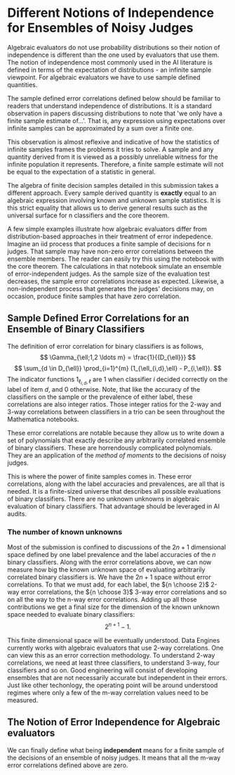 # Different Notions of Independence for Ensembles of Noisy Judges

Algebraic evaluators do not use probability distributions so their notion of
independence is different than the one used by evaluators that use them.
The notion of independence most commonly used in the AI literature is defined
in terms of the expectation of distributions - an infinite sample viewpoint.
For algebraic evaluators we have to use sample defined quantities.

The sample defined error correlations defined below should be familiar to
readers that understand independence of distributions. It is a standard
observation in papers discussing distributions to note that 'we only have
a finite sample estimate of...'. That is, any expression using expectations
over infinite samples can be approximated by a sum over a finite one.

This observation is almost reflexive and indicative of how the statistics of
infinite samples frames the problems it tries to solve. A sample and any
quantity derived from it is viewed as a possibly unreliable witness for the
infinite population it represents. Therefore, a finite sample estimate will
not be equal to the expectation of a statistic in general.

The algebra of finite decision samples detailed in this submission takes a
different approach. Every sample derived quantity is **exactly** equal to an
algebraic expression involving known and unknown sample statistics. It is this
strict equality that allows us to derive general results such as the universal
surface for n classifiers and the core theorem.

A few simple examples illustrate how algebraic evaluators differ from
distribution-based approaches in their treatment of error indepedence. Imagine
an iid process that produces a finite sample of decisions for n judges. That
sample may have non-zero error correlations between the ensemble members. The
reader can easily try this using the notebook with the core theorem. The
calculations in that notebook simulate an ensemble of error-independent judges.
As the sample size of the evaluation test decreases, the sample error
correlations increase as expected. Likewise, a non-independent process that
generates the judges' decisions may, on occasion, produce finite samples that
have zero correlation.

## Sample Defined Error Correlations for an Ensemble of Binary Classifiers

The definition of error correlation for binary classifiers is as follows,
$$ \Gamma_{\ell;1,2 \ldots m} = \frac{1}{{D_{\ell}}} $$
$$ \sum_{d \in D_{\ell}} \prod_{i=1}^{m} (1_{\ell_{i,d},\ell} - P_{i,\ell}). $$
The indicator functions $1_{\ell_{i,d},\ell}$ are $1$ when classifier $i$
decided correctly on the label of item $d$, and $0$ otherwise. Note, that like
the accuracy of the classifiers on the sample or the prevalence of either label,
these correlations are also integer ratios. Those integer ratios for the 2-way
and 3-way correlations between classifiers in a trio can be seen throughout the
Mathematica notebooks.

These error correlations are notable because they allow us to write down a set
of polynomials that exactly describe any arbitrarily correlated ensemble of
binary classifiers. These are horrendously complicated polynomials. They are
an application of the *method of moments* to the decisions of noisy judges.

This is where the power of finite samples comes in. These error correlations,
along with the label accuracies and prevalences, are all that is needed. It is
a finite-sized universe that describes all possible evaluations of binary
classifiers. There are no unknown unknowns in algebraic evaluation of binary
classifiers. That advantage should be leveraged in AI audits.

### The number of known unknowns

Most of the submission is confined to discussions of the $2n +1$ dimensional
space defined by one label prevalence and the label accuracies of the $n$ binary
classifiers. Along with the error correlations above, we can now measure how big
the known unknown space of evaluating arbitrarily correlated binary classifiers
is. We have the $2n + 1$ space without error correlations. To that we must add,
for each label,  the ${n \choose 2}$ 2-way error correlations, the
${n \choose 3}$ 3-way error  correlations and so on all the way to the n-way
error correlations. Adding up all those contributions we get a final size for
the dimension of the known unknown space needed to evaluate binary classifiers:
$$2^{n+1} -1.$$

This finite dimensional space will be eventually understood. Data Engines
currently works with algebraic evaluators that use 2-way correlations. One can
view this as an error correction methodology. To understand 2-way correlations,
we need at least three classifiers, to understand 3-way, four classifiers and so
on. Good engineering will consist of developing ensembles that are not
necessarily accurate but independent in their errors. Just like other
techonlogy, the operating point will be around understood regimes where only a
few of the m-way correlation values need to be measured.

## The Notion of Error Independence for Algebraic evaluators

We can finally define what being **independent** means for a finite sample of
the decisions of an ensemble of noisy judges. It means that all the m-way error
correlations defined above are zero.
